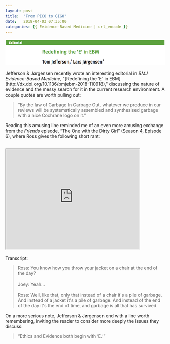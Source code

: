 ```yaml
---
layout: post
title:  "From PICO to GIGO"
date:   2018-04-03 07:35:00
categories: {{ Evidence-Based Medicine | url_encode }}
---
```


<img src="/images/JJ 2018.png" align="center">
  <br><br>
Jefferson & Jørgensen recently wrote an interesting editorial in <i>BMJ Evidence-Based Medicine</i>, "[Redefining the ‘E’ in EBM](http://dx.doi.org/10.1136/bmjebm-2018-110918)," discussing the nature of evidence and the messy search for it in the current research environment. A couple quotes are worth pulling out:
  <br>
<blockquote>“By the law of Garbage In Garbage Out, whatever we produce in our reviews will be systematically assembled and synthesised garbage with a nice Cochrane logo on it.”</blockquote>

Reading this amusing line reminded me of an even more amusing exchange from the <i>Friends</i> episode, “The One with the Dirty Girl” (Season 4, Episode 6), where Ross gives the following short rant:
  <br><br>
<iframe width="420" height="315" align="center"
src="https://www.youtube.com/embed/--gnIp8cAzA">
</iframe>
  <br><br>
Transcript:
  <br>
<blockquote>Ross: You know how you throw your jacket on a chair at the end of the day?
  <br><br>
Joey: Yeah...
  <br><br>
Ross: Well, like that, only that instead of a chair it's a pile of garbage. And instead of a jacket it's a pile of garbage. And instead of the end of the day it's the end of time, and garbage is all that has survived.</blockquote>

On a more serious note, Jefferson & Jørgensen end with a line worth remembering, inviting the reader to consider more deeply the issues they discuss:
  <br>
<blockquote>“Ethics and Evidence both begin with ‘E.’”</blockquote>
